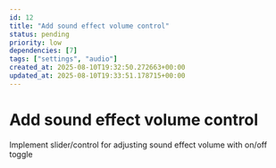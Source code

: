```yaml
---
id: 12
title: "Add sound effect volume control"
status: pending
priority: low
dependencies: [7]
tags: ["settings", "audio"]
created_at: 2025-08-10T19:32:50.272663+00:00
updated_at: 2025-08-10T19:33:51.178715+00:00
---
```


# Add sound effect volume control

Implement slider/control for adjusting sound effect volume with on/off toggle